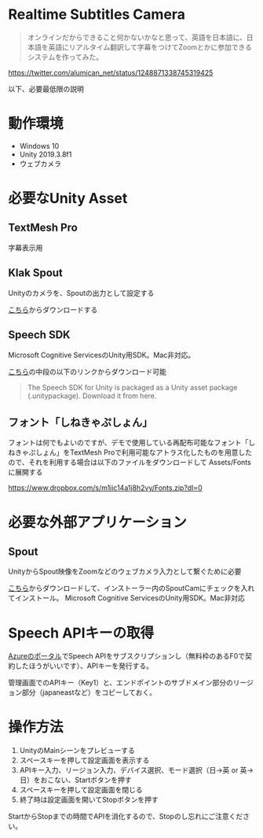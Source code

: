 # Realtime Subtitles Camera

> オンラインだからできること何かないかなと思って、英語を日本語に、日本語を英語にリアルタイム翻訳して字幕をつけてZoomとかに参加できるシステムを作ってみた。

https://twitter.com/alumican_net/status/1248871338745319425

以下、必要最低限の説明

# 動作環境

- Windows 10
- Unity 2019.3.8f1
- ウェブカメラ

# 必要なUnity Asset

## TextMesh Pro

字幕表示用

## Klak Spout

Unityのカメラを、Spoutの出力として設定する

[こちら](https://github.com/keijiro/KlakSpout)からダウンロードする

## Speech SDK

Microsoft Cognitive ServicesのUnity用SDK。Mac非対応。

[こちら](https://github.com/Azure-Samples/cognitive-services-speech-sdk/tree/master/quickstart/csharp/unity/from-microphone)の中段の以下のリンクからダウンロード可能

> The Speech SDK for Unity is packaged as a Unity asset package (.unitypackage). Download it from here.

## フォント「しねきゃぷしょん」
フォントは何でもよいのですが、デモで使用している再配布可能なフォント「しねきゃぷしょん」をTextMesh Proで利用可能なアトラス化したものを用意したので、それを利用する場合は以下のファイルをダウンロードして Assets/Fonts に展開する

https://www.dropbox.com/s/m1iic14a1j8h2vy/Fonts.zip?dl=0

# 必要な外部アプリケーション

## Spout

UnityからSpout映像をZoomなどのウェブカメラ入力として繋ぐために必要

[こちら](https://spout.zeal.co/download-software/)からダウンロードして、インストーラー内のSpoutCamにチェックを入れてインストール。
Microsoft Cognitive ServicesのUnity用SDK。Mac非対応

# Speech APIキーの取得

[Azureのポータル](https://portal.azure.com/)でSpeech APIをサブスクリプションし（無料枠のあるF0で契約したほうがいいです）、APIキーを発行する。

管理画面でのAPIキー（Key1）と、エンドポイントのサブドメイン部分のリージョン部分（japaneastなど）をコピーしておく。

# 操作方法

1. UnityのMainシーンをプレビューする
2. スペースキーを押して設定画面を表示する
3. APIキー入力、リージョン入力、デバイス選択、モード選択（日→英 or 英→日）をおこない、Startボタンを押す
4. スペースキーを押して設定画面を閉じる
5. 終了時は設定画面を開いてStopボタンを押す

StartからStopまでの時間でAPIを消化するので、Stopのし忘れにご注意ください。
